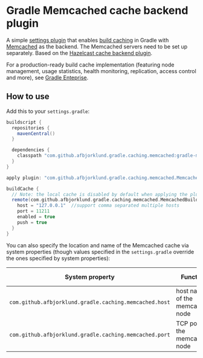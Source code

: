 # Gradle Memcached cache backend plugin

A simple [settings plugin](https://docs.gradle.org/current/dsl/org.gradle.api.initialization.Settings.html) that enables [build caching](https://guides.gradle.org/using-build-cache/) in Gradle with [Memcached](http://memcached.org) as the backend. The Memcached servers need to be set up separately.
Based on the [Hazelcast cache backend plugin](https://github.com/sinwe/gradle-hazelcast-plugin).

For a production-ready build cache implementation (featuring node management, usage statistics, health monitoring, replication, access control and more), see [Gradle Enteprise](https://gradle.com/build-cache).

## How to use

Add this to your `settings.gradle`:

```groovy
buildscript {
  repositories {
    mavenCentral()
  }

  dependencies {
    classpath "com.github.afbjorklund.gradle.caching.memcached:gradle-memcached-plugin:0.10"
  }
}

apply plugin: "com.github.afbjorklund.gradle.caching.memcached.MemcachedPlugin"

buildCache {
  // Note: the local cache is disabled by default when applying the plugin
  remote(com.github.afbjorklund.gradle.caching.memcached.MemcachedBuildCache) {
    host = "127.0.0.1"  //support comma separated multiple hosts
    port = 11211
    enabled = true
    push = true
  }
}
```

You can also specify the location and name of the Memcached cache via system properties (though values specified in the `settings.gradle` override the ones specified by system properties):

System property                                        | Function                        | Default value
------------------------------------------------------ | ------------------------------- | ------------
`com.github.afbjorklund.gradle.caching.memcached.host` | host name of the memcached node | `127.0.0.1`
`com.github.afbjorklund.gradle.caching.memcached.port` | TCP port of the memcached node  | `11211`
